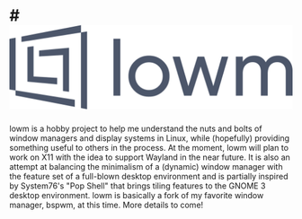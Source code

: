 # # ![alt text](https://github.com/londoed/lowm/blob/master/images/lowm_logo.png)
lowm is a hobby project to help me understand the nuts and bolts of window managers
and display systems in Linux, while (hopefully) providing something useful to others
in the process. At the moment, lowm will plan to work on X11 with the idea to
support Wayland in the near future. It is also an attempt at balancing the minimalism
of a (dynamic) window manager with the feature set of a full-blown desktop environment and is
partially inspired by System76's "Pop Shell" that brings tiling features to the
GNOME 3 desktop environment. lowm is basically a fork of my favorite window manager,
bspwm, at this time. More details to come!
